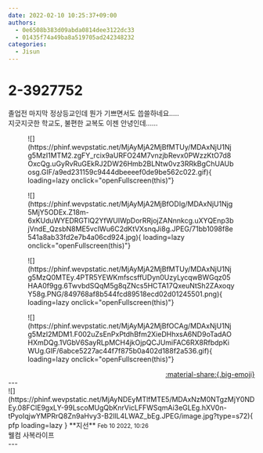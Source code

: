 ```yaml
---
date: 2022-02-10 10:25:37+09:00
authors:
  - 0e6508b383d09abda0814dee3122dc33
  - 01435f74a49ba8a519705ad242348232
categories:
  - Jisun
---
```


# 2-3927752

<div class="post-container" markdown="1">
<div class="content-container md-sidebar__scrollwrap" markdown="1">

졸업전 마지막 정상등교인데 뭔가 기쁘면서도 씁쓸하네요.....<br>지긋지긋한 학교도, 불편한 교복도 이젠 안녕인데......
<figure markdown="1">
![](https://phinf.wevpstatic.net/MjAyMjA2MjBfMTUy/MDAxNjU1Njg5MzI1MTM2.zgFY_rcix9aURFO24M7vnzjbRevx0PWzzKtO7d8OxcQg.uGyRvRuGEkRJ2DW26Hmb2BLNtw0vz3RRkBgChUAUbosg.GIF/a9ed231159c9444dbeeeef0de9be562c022.gif){ loading=lazy onclick="openFullscreen(this)"}
</figure>

<figure markdown="1">
![](https://phinf.wevpstatic.net/MjAyMjA2MjBfODIg/MDAxNjU1Njg5MjY5ODEx.Z18m-6xKUduWYEDRGTlQ2YfWUIWpDorRRjojZANnnkcg.uXYQEnp3bjVndE_QzsbN8ME5vcIWu6C2dKtVXsnqJi8g.JPEG/71bb1098f8e541a8ab33fd2e7b4a06cd924.jpg){ loading=lazy onclick="openFullscreen(this)"}
</figure>

<figure markdown="1">
![](https://phinf.wevpstatic.net/MjAyMjA2MjBfMTUy/MDAxNjU1Njg5MzQ0MTEy.4PTR5YEWKmfscsffUDyn0UzyLycqwBWGqz05HAA0f9gg.6TwvbdSQqM5g8qZNcs5HCTA17QxeuNtSh2ZAxoqyY58g.PNG/849768af8b544fcd89518ecd02d01245501.png){ loading=lazy onclick="openFullscreen(this)"}
</figure>

<figure markdown="1">
![](https://phinf.wevpstatic.net/MjAyMjA2MjBfOCAg/MDAxNjU1Njg5MzI2MDM1.F002uZsEnPxPtdhBfm2XieDHhxsA6ND9oTadAOHXmDQg.1VGbV6SayRLpMCH4jkOjpQCJUmiFAC6RX8RfbdpKiWUg.GIF/6abce5227ac44f7f875b0a402d188f2a536.gif){ loading=lazy onclick="openFullscreen(this)"}
</figure>


</div>
</div>

<div style="text-align: right;" markdown="1">
<a href="https://weverse.io/fromis9/fanpost/2-3927752" style="text-align: right;">:material-share:{.big-emoji}</a>
</div>
---

<div class="comments-container md-sidebar__scrollwrap" markdown="1">
<div class="comment" markdown="1">
<div class='id-container' markdown="1">
![](https://phinf.wevpstatic.net/MjAyNDEyMTlfMTE5/MDAxNzM0NTgzMjY0NDEy.08FClE9gxLY-99LscoMUgQbKnrVicLFFWSqmAi3eGLEg.hXV0n-tPyoIqjwYMPRrQ8Zn9aHvy3-B2llL4LWAZ_bEg.JPEG/image.jpg?type=s72){ pfp loading=lazy }
**<span class="artist">지선</span>** <small>Feb 10 2022, 10:26</small><br>
</div>
<div class='comment-body' markdown="1">
웰컴 사복라이프
</div>
</div>
</div>
---
